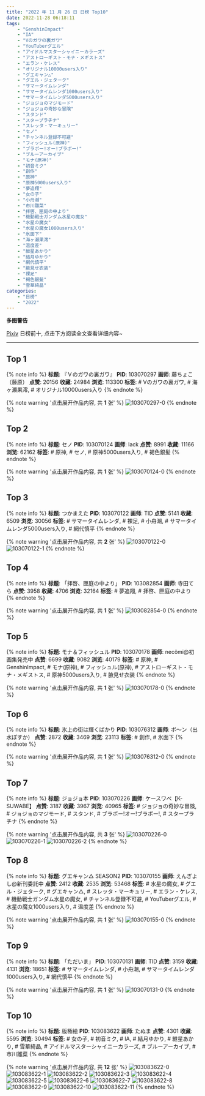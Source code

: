```yaml
---
title: "2022 年 11 月 26 日 日榜 Top10"
date: 2022-11-28 06:18:11
tags:
    - "GenshinImpact"
    - "IA"
    - "Vのガワの裏ガワ"
    - "YouTuberグエル"
    - "アイドルマスターシャイニーカラーズ"
    - "アストローギスト・モナ・メギストス"
    - "エラン・ケレス"
    - "オリジナル10000users入り"
    - "グエキャン△"
    - "グエル・ジェターク"
    - "サマータイムレンダ"
    - "サマータイムレンダ1000users入り"
    - "サマータイムレンダ5000users入り"
    - "ジョジョのマジモード"
    - "ジョジョの奇妙な冒険"
    - "スタンド"
    - "スタープラチナ"
    - "スレッタ・マーキュリー"
    - "セノ"
    - "チャンネル登録不可避"
    - "フィッシュル(原神)"
    - "ブラボー!オー!ブラボー!"
    - "ブルーアーカイブ"
    - "モナ(原神)"
    - "初音ミク"
    - "創作"
    - "原神"
    - "原神5000users入り"
    - "夢追翔"
    - "女の子"
    - "小舟潮"
    - "市川雛菜"
    - "拝啓、匣庭の中より"
    - "機動戦士ガンダム水星の魔女"
    - "水星の魔女"
    - "水星の魔女1000users入り"
    - "氷面下"
    - "海ヶ瀬果澪"
    - "温度差"
    - "紲星あかり"
    - "結月ゆかり"
    - "網代慎平"
    - "腋見せ衣装"
    - "裸足"
    - "褐色銀髪"
    - "雪華綺晶"
categories:
    - "日榜"
    - "2022"
---
```


<i class="fa fa-triangle-exclamation"></i>**多图警告**<i class="fa fa-triangle-exclamation"></i>

[Pixiv](https://www.pixiv.net/) 日榜前十, 点击下方阅读全文查看详细内容~

<!-- more -->

---

## Top 1

{% note info %}
**标题**: 『Ｖのガワの裏ガワ』
**PID**: 103070297 **画师**: 藤ちょこ（藤原）
**点赞**: 20156 **收藏**: 24984 **浏览**: 113300
**标签**: # Vのガワの裏ガワ, # 海ヶ瀬果澪, # オリジナル10000users入り
{% endnote %}

{% note warning '点击展开作品内容, 共 **1** 张' %}
![103070297-0](https://i.pixiv.re/img-original/img/2022/11/25/00/00/41/103070297_p0.png)
{% endnote %}

## Top 2

{% note info %}
**标题**: セノ
**PID**: 103070124 **画师**: lack
**点赞**: 8991 **收藏**: 11166 **浏览**: 62162
**标签**: # 原神, # セノ, # 原神5000users入り, # 褐色銀髪
{% endnote %}

{% note warning '点击展开作品内容, 共 **1** 张' %}
![103070124-0](https://i.pixiv.re/img-original/img/2022/11/25/00/00/07/103070124_p0.png)
{% endnote %}

## Top 3

{% note info %}
**标题**: つかまえた
**PID**: 103070122 **画师**: TID
**点赞**: 5141 **收藏**: 6509 **浏览**: 30056
**标签**: # サマータイムレンダ, # 裸足, # 小舟潮, # サマータイムレンダ5000users入り, # 網代慎平
{% endnote %}

{% note warning '点击展开作品内容, 共 **2** 张' %}
![103070122-0](https://i.pixiv.re/img-original/img/2022/11/25/18/45/20/103070122_p0.png)
![103070122-1](https://i.pixiv.re/img-original/img/2022/11/25/18/45/20/103070122_p1.png)
{% endnote %}

## Top 4

{% note info %}
**标题**: 「拝啓、匣庭の中より」
**PID**: 103082854 **画师**: 寺田てら
**点赞**: 3958 **收藏**: 4706 **浏览**: 32164
**标签**: # 夢追翔, # 拝啓、匣庭の中より
{% endnote %}

{% note warning '点击展开作品内容, 共 **1** 张' %}
![103082854-0](https://i.pixiv.re/img-original/img/2022/11/25/16/01/31/103082854_p0.jpg)
{% endnote %}

## Top 5

{% note info %}
**标题**: モナ＆フィッシュル
**PID**: 103070178 **画师**: necömi@初画集発売中
**点赞**: 6699 **收藏**: 9082 **浏览**: 40179
**标签**: # 原神, # GenshinImpact, # モナ(原神), # フィッシュル(原神), # アストローギスト・モナ・メギストス, # 原神5000users入り, # 腋見せ衣装
{% endnote %}

{% note warning '点击展开作品内容, 共 **1** 张' %}
![103070178-0](https://i.pixiv.re/img-original/img/2022/11/25/00/00/12/103070178_p0.png)
{% endnote %}

## Top 6

{% note info %}
**标题**: 氷上の街は輝くばかり
**PID**: 103076312 **画师**: ポ～ン（出水ぽすか）
**点赞**: 2872 **收藏**: 3469 **浏览**: 23113
**标签**: # 創作, # 氷面下
{% endnote %}

{% note warning '点击展开作品内容, 共 **1** 张' %}
![103076312-0](https://i.pixiv.re/img-original/img/2022/11/25/07/30/01/103076312_p0.jpg)
{% endnote %}

## Top 7

{% note info %}
**标题**: ジョジョ本
**PID**: 103070226 **画师**: ケースワベ【K-SUWABE】
**点赞**: 3187 **收藏**: 3967 **浏览**: 40965
**标签**: # ジョジョの奇妙な冒険, # ジョジョのマジモード, # スタンド, # ブラボー!オー!ブラボー!, # スタープラチナ
{% endnote %}

{% note warning '点击展开作品内容, 共 **3** 张' %}
![103070226-0](https://i.pixiv.re/img-original/img/2022/11/25/00/00/19/103070226_p0.jpg)
![103070226-1](https://i.pixiv.re/img-original/img/2022/11/25/00/00/19/103070226_p1.jpg)
![103070226-2](https://i.pixiv.re/img-original/img/2022/11/25/00/00/19/103070226_p2.jpg)
{% endnote %}

## Top 8

{% note info %}
**标题**: グエキャン△ SEASON2
**PID**: 103070155 **画师**: えんぎよし@新刊委託中
**点赞**: 2412 **收藏**: 2535 **浏览**: 53468
**标签**: # 水星の魔女, # グエル・ジェターク, # グエキャン△, # スレッタ・マーキュリー, # エラン・ケレス, # 機動戦士ガンダム水星の魔女, # チャンネル登録不可避, # YouTuberグエル, # 水星の魔女1000users入り, # 温度差
{% endnote %}

{% note warning '点击展开作品内容, 共 **1** 张' %}
![103070155-0](https://i.pixiv.re/img-original/img/2022/11/25/00/00/10/103070155_p0.png)
{% endnote %}

## Top 9

{% note info %}
**标题**: 「ただいま」
**PID**: 103070131 **画师**: TID
**点赞**: 3159 **收藏**: 4131 **浏览**: 18651
**标签**: # サマータイムレンダ, # 小舟潮, # サマータイムレンダ1000users入り, # 網代慎平
{% endnote %}

{% note warning '点击展开作品内容, 共 **1** 张' %}
![103070131-0](https://i.pixiv.re/img-original/img/2022/11/25/00/00/07/103070131_p0.png)
{% endnote %}

## Top 10

{% note info %}
**标题**: 版権絵
**PID**: 103083622 **画师**: たぬま
**点赞**: 4301 **收藏**: 5595 **浏览**: 30494
**标签**: # 女の子, # 初音ミク, # IA, # 結月ゆかり, # 紲星あかり, # 雪華綺晶, # アイドルマスターシャイニーカラーズ, # ブルーアーカイブ, # 市川雛菜
{% endnote %}

{% note warning '点击展开作品内容, 共 **12** 张' %}
![103083622-0](https://i.pixiv.re/img-original/img/2022/11/25/16/49/18/103083622_p0.jpg)
![103083622-1](https://i.pixiv.re/img-original/img/2022/11/25/16/49/18/103083622_p1.jpg)
![103083622-2](https://i.pixiv.re/img-original/img/2022/11/25/16/49/18/103083622_p2.jpg)
![103083622-3](https://i.pixiv.re/img-original/img/2022/11/25/16/49/18/103083622_p3.jpg)
![103083622-4](https://i.pixiv.re/img-original/img/2022/11/25/16/49/18/103083622_p4.jpg)
![103083622-5](https://i.pixiv.re/img-original/img/2022/11/25/16/49/18/103083622_p5.jpg)
![103083622-6](https://i.pixiv.re/img-original/img/2022/11/25/16/49/18/103083622_p6.jpg)
![103083622-7](https://i.pixiv.re/img-original/img/2022/11/25/16/49/18/103083622_p7.jpg)
![103083622-8](https://i.pixiv.re/img-original/img/2022/11/25/16/49/18/103083622_p8.jpg)
![103083622-9](https://i.pixiv.re/img-original/img/2022/11/25/16/49/18/103083622_p9.jpg)
![103083622-10](https://i.pixiv.re/img-original/img/2022/11/25/16/49/18/103083622_p10.jpg)
![103083622-11](https://i.pixiv.re/img-original/img/2022/11/25/16/49/18/103083622_p11.jpg)
{% endnote %}
